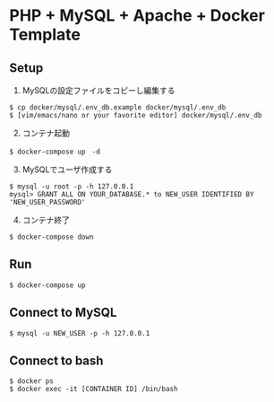 # PHP + MySQL + Apache + Docker Template

## Setup
1. MySQLの設定ファイルをコピーし編集する
```
$ cp docker/mysql/.env_db.example docker/mysql/.env_db
$ [vim/emacs/nano or your favorite editor] docker/mysql/.env_db
```

2. コンテナ起動
```
$ docker-compose up　-d
```

3. MySQLでユーザ作成する
```
$ mysql -u root -p -h 127.0.0.1
mysql> GRANT ALL ON YOUR_DATABASE.* to NEW_USER IDENTIFIED BY 'NEW_USER_PASSWORD'
```

4. コンテナ終了
```
$ docker-compose down
```

## Run
```
$ docker-compose up
```

## Connect to MySQL
```
$ mysql -u NEW_USER -p -h 127.0.0.1
```

## Connect to bash
```
$ docker ps
$ docker exec -it [CONTAINER ID] /bin/bash
```
